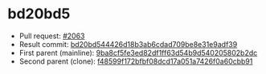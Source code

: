 # bd20bd5
- Pull request: [#2063](https://github.com/MarlinFirmware/Marlin/pull/2063)
- Result commit: [bd20bd544426d18b3ab6cdad709be8e31e9adf39](https://github.com/MarlinFirmware/Marlin/commit/bd20bd544426d18b3ab6cdad709be8e31e9adf39)
- First parent (mainline): [9ba8cf5fe3ed82df1ff63d54b9d540205802b2dc](https://github.com/MarlinFirmware/Marlin/commit/9ba8cf5fe3ed82df1ff63d54b9d540205802b2dc)
- Second parent (clone): [f48599f172bfbf08dcd17a051a7426f0a60cbb91](https://github.com/MarlinFirmware/Marlin/commit/f48599f172bfbf08dcd17a051a7426f0a60cbb91)
